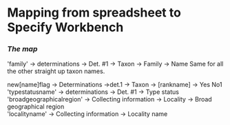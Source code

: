 # Mapping from spreadsheet to Specify Workbench

### _The map_  
'family' -> determinations -> Det. #1 -> Taxon -> Family -> Name
Same for all the other straight up taxon names.


new[name]flag -> Determinations ->det.1 -> Taxon -> [rankname] -> Yes No1  
'typestatusname' -> determinations -> Det. #1 -> Type status
'broadgeographicalregion' -> Collecting information -> Locality -> Broad geographical region  
'localityname' -> Collecting information -> Locality name  


